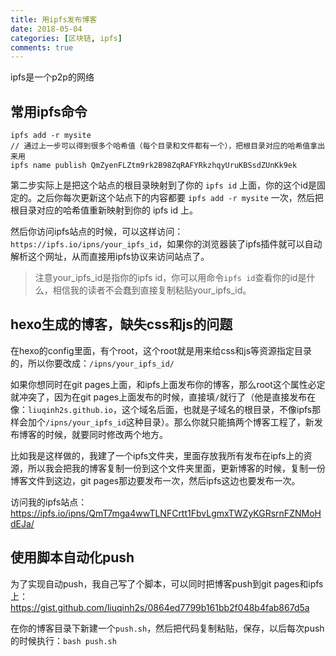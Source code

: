 ```yaml
---
title: 用ipfs发布博客
date: 2018-05-04
categories: [区块链, ipfs]
comments: true
---
```


ipfs是一个p2p的网络

## 常用ipfs命令

```
ipfs add -r mysite
// 通过上一步可以得到很多个哈希值（每个目录和文件都有一个），把根目录对应的哈希值拿出来用
ipfs name publish QmZyenFLZtm9rk2B98ZqRAFYRkzhqyUruKBSsdZUnKk9ek
```

第二步实际上是把这个站点的根目录映射到了你的 `ipfs id` 上面，你的这个id是固定的。之后你每次更新这个站点下的内容都要 `ipfs add -r mysite` 一次，然后把根目录对应的哈希值重新映射到你的 ipfs id 上。

然后你访问ipfs站点的时候，可以这样访问：`https://ipfs.io/ipns/your_ipfs_id`，如果你的浏览器装了ipfs插件就可以自动解析这个网址，从而直接用ipfs协议来访问站点了。

>注意your_ipfs_id是指你的ipfs id，你可以用命令`ipfs id`查看你的id是什么，相信我的读者不会蠢到直接复制粘贴your_ipfs_id。

## hexo生成的博客，缺失css和js的问题

在hexo的config里面，有个root，这个root就是用来给css和js等资源指定目录的，所以你要改成：`/ipns/your_ipfs_id/`

如果你想同时在git pages上面，和ipfs上面发布你的博客，那么root这个属性必定就冲突了，因为在git pages上面发布的时候，直接填`/`就行了（他是直接发布在像：`liuqinh2s.github.io`，这个域名后面，也就是子域名的根目录，不像ipfs那样会加个`/ipns/your_ipfs_id`这种目录）。那么你就只能搞两个博客工程了，新发布博客的时候，就要同时修改两个地方。

比如我是这样做的，我建了一个ipfs文件夹，里面存放我所有发布在ipfs上的资源，所以我会把我的博客复制一份到这个文件夹里面，更新博客的时候，复制一份博客文件到这边，git pages那边要发布一次，然后ipfs这边也要发布一次。

访问我的ipfs站点：https://ipfs.io/ipns/QmT7mga4wwTLNFCrtt1FbvLgmxTWZyKGRsrnFZNMoHdEJa/

## 使用脚本自动化push

为了实现自动push，我自己写了个脚本，可以同时把博客push到git pages和ipfs上：https://gist.github.com/liuqinh2s/0864ed7799b161bb2f048b4fab867d5a

在你的博客目录下新建一个`push.sh`，然后把代码复制粘贴，保存，以后每次push的时候执行：`bash push.sh`
